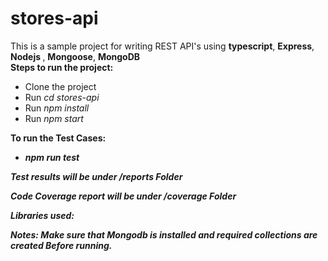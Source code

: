 # stores-api

This is a sample project for writing REST API's using <b>typescript</b>, <b>Express</b>, <b>Nodejs </b>, <b>Mongoose</b>, <b>MongoDB</b><br>
<b>Steps to run the project:</b>
<ul> 
<li> Clone the project </li> </li>
<li>Run  <I> cd stores-api</I> </li>
<li> Run <I> npm install </I></li>
<li> Run <I> npm start </I> </li>
</ul>

<b> To run the Test Cases: <b>
<ul> 
<li><I> npm run test <I></li>
</ul>
<p>Test results will be under /reports Folder<p>
<p> Code Coverage report will be under /coverage Folder</p>
<b> Libraries used:<b>


Notes:  Make sure that Mongodb is installed and required collections are created Before running.
